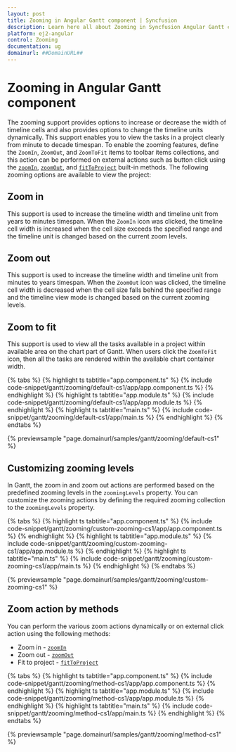 ```yaml
---
layout: post
title: Zooming in Angular Gantt component | Syncfusion
description: Learn here all about Zooming in Syncfusion Angular Gantt component of Syncfusion Essential JS 2 and more.
platform: ej2-angular
control: Zooming 
documentation: ug
domainurl: ##DomainURL##
---
```


# Zooming in Angular Gantt component

The zooming support provides options to increase or decrease the width of timeline cells and also provides options to change the timeline units dynamically. This support enables you to view the tasks in a project clearly from minute to decade timespan. To enable the zooming features, define the `ZoomIn`, `ZoomOut`, and `ZoomToFit` items to toolbar items collections, and this action can be performed on external actions such as button click using the [`zoomIn`](https://ej2.syncfusion.com/angular/documentation/api/gantt/#zoomin), [`zoomOut`](https://ej2.syncfusion.com/angular/documentation/api/gantt/#zoomout), and [`fitToProject`](https://ej2.syncfusion.com/angular/documentation/api/gantt/#fittoproject) built-in methods. The following zooming options are available to view the project:

## Zoom in

This support is used to increase the timeline width and timeline unit from years to minutes timespan. When the `ZoomIn` icon was clicked, the timeline cell width is increased when the cell size exceeds the specified range and the timeline unit is changed based on the current zoom levels.

## Zoom out

This support is used to increase the timeline width and timeline unit from minutes to years timespan. When the `ZoomOut` icon was clicked, the timeline cell width is decreased when the cell size falls behind the specified range and the timeline view mode is changed based on the current zooming levels.

## Zoom to fit

This support is used to view all the tasks available in a project within available area on the chart part of Gantt. When users click the `ZoomToFit` icon, then all the tasks are rendered within the available chart container width.

{% tabs %}
{% highlight ts tabtitle="app.component.ts" %}
{% include code-snippet/gantt/zooming/default-cs1/app/app.component.ts %}
{% endhighlight %}
{% highlight ts tabtitle="app.module.ts" %}
{% include code-snippet/gantt/zooming/default-cs1/app/app.module.ts %}
{% endhighlight %}
{% highlight ts tabtitle="main.ts" %}
{% include code-snippet/gantt/zooming/default-cs1/app/main.ts %}
{% endhighlight %}
{% endtabs %}
  
{% previewsample "page.domainurl/samples/gantt/zooming/default-cs1" %}

## Customizing zooming levels

In Gantt, the zoom in and zoom out actions are performed based on the predefined zooming levels in the `zoomingLevels` property. You can customize the zooming actions by defining the required zooming collection to the `zoomingLevels` property.

{% tabs %}
{% highlight ts tabtitle="app.component.ts" %}
{% include code-snippet/gantt/zooming/custom-zooming-cs1/app/app.component.ts %}
{% endhighlight %}
{% highlight ts tabtitle="app.module.ts" %}
{% include code-snippet/gantt/zooming/custom-zooming-cs1/app/app.module.ts %}
{% endhighlight %}
{% highlight ts tabtitle="main.ts" %}
{% include code-snippet/gantt/zooming/custom-zooming-cs1/app/main.ts %}
{% endhighlight %}
{% endtabs %}
  
{% previewsample "page.domainurl/samples/gantt/zooming/custom-zooming-cs1" %}

## Zoom action by methods

You can perform the various zoom actions dynamically or on external click action using the following methods:
* Zoom in - [`zoomIn`](https://ej2.syncfusion.com/angular/documentation/api/gantt/#zoomin)
* Zoom out - [`zoomOut`](https://ej2.syncfusion.com/angular/documentation/api/gantt/#zoomout)
* Fit to project - [`fitToProject`](https://ej2.syncfusion.com/angular/documentation/api/gantt/#fittoproject)

{% tabs %}
{% highlight ts tabtitle="app.component.ts" %}
{% include code-snippet/gantt/zooming/method-cs1/app/app.component.ts %}
{% endhighlight %}
{% highlight ts tabtitle="app.module.ts" %}
{% include code-snippet/gantt/zooming/method-cs1/app/app.module.ts %}
{% endhighlight %}
{% highlight ts tabtitle="main.ts" %}
{% include code-snippet/gantt/zooming/method-cs1/app/main.ts %}
{% endhighlight %}
{% endtabs %}
  
{% previewsample "page.domainurl/samples/gantt/zooming/method-cs1" %}